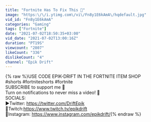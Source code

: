 ```yaml
---
title: "Fortnite Has To Fix This 🤬"
image: "https:\/\/i.ytimg.com\/vi\/Fn8y1E6kAmA\/hqdefault.jpg"
vid_id: "Fn8y1E6kAmA"
categories: "Gaming"
tags: ["Fortnite"]
date: "2021-07-02T18:50:35+03:00"
vid_date: "2021-07-02T13:00:16Z"
duration: "PT19S"
viewcount: "2807"
likeCount: "336"
dislikeCount: "4"
channel: "Epik Drift"
---
```

{% raw %}USE CODE    EPIK-DRIFT   IN THE FORTNITE ITEM SHOP<br />#shorts #fortniteshorts #fortnite <br />SUBSCRIBE to support me 💙<br />Turn on notifications to never miss a video! 🔔<br />SOCIALS:<br />▶️Twitter: <a rel="nofollow" target="blank" href="https://twitter.com/DriftEpik​​​">https://twitter.com/DriftEpik​​​</a><br />🔴Twitch: ​<a rel="nofollow" target="blank" href="https://www.twitch.tv/epikdrift​​​">https://www.twitch.tv/epikdrift​​​</a><br />📸Instagram: <a rel="nofollow" target="blank" href="https://www.instagram.com/epikdrift/​​">https://www.instagram.com/epikdrift/​​</a>{% endraw %}
